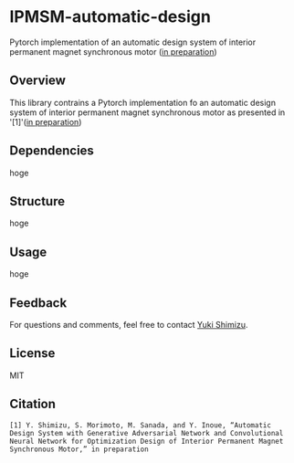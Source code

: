 # IPMSM-automatic-design
Pytorch implementation of an automatic design system of interior permanent magnet synchronous motor ([in preparation](https://www.techrxiv.org/))

## Overview
This library contrains a Pytorch implementation fo an automatic design system of interior permanent magnet synchronous motor as presented in '[1]'([in preparation](https://www.techrxiv.org/))

## Dependencies
hoge

## Structure
hoge

## Usage
hoge

## Feedback
For questions and comments, feel free to contact [Yuki Shimizu](de104004@edu.osakafu-u.ac.jp).

## License
MIT

## Citation
```
[1] Y. Shimizu, S. Morimoto, M. Sanada, and Y. Inoue, “Automatic Design System with Generative Adversarial Network and Convolutional Neural Network for Optimization Design of Interior Permanent Magnet Synchronous Motor,” in preparation
```


